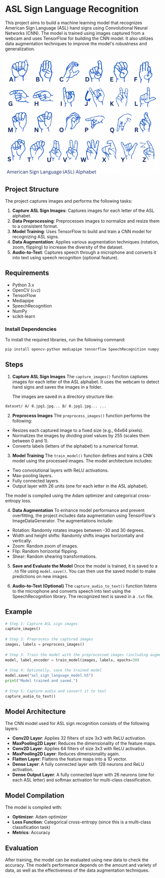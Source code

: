 # ASL Sign Language Recognition

This project aims to build a machine learning model that recognizes American Sign Language (ASL) hand signs using Convolutional Neural Networks (CNN). The model is trained using images captured from a webcam and uses TensorFlow for building the CNN model. It also utilizes data augmentation techniques to improve the model's robustness and generalization.

![ASL](img/ASL.png)

## Project Structure

The project captures images and performs the following tasks:

1. **Capture ASL Sign Images**: Captures images for each letter of the ASL alphabet.
2. **Data Preprocessing**: Preprocesses images to normalize and resize them to a consistent format.
3. **Model Training**: Uses TensorFlow to build and train a CNN model for recognizing ASL signs.
4. **Data Augmentation**: Applies various augmentation techniques (rotation, zoom, flipping) to increase the diversity of the dataset.
5. **Audio-to-Text**: Captures speech through a microphone and converts it into text using speech recognition (optional feature).



## Requirements

- Python 3.x
- OpenCV (`cv2`)
- TensorFlow
- Mediapipe
- SpeechRecognition
- NumPy
- scikit-learn

### Install Dependencies

To install the required libraries, run the following command:

```bash
pip install opencv-python mediapipe tensorflow SpeechRecognition numpy scikit-learn
```
## Steps

1. **Capture ASL Sign Images**
   The `capture_images()` function captures images for each letter of the ASL alphabet. It uses the webcam to detect hand signs and saves the images in a folder.

   The images are saved in a directory structure like:

``` bash 
dataset/ A/ 0.jpg1.jpg... B/ 0.jpg1.jpg... ...
 ```


2. **Preprocess Images**
The `preprocess_images()` function performs the following:

- Resizes each captured image to a fixed size (e.g., 64x64 pixels).
- Normalizes the images by dividing pixel values by 255 (scales them between 0 and 1).
- Converts labels (letters of the alphabet) to a numerical format.

3. **Model Training**
The `train_model()` function defines and trains a CNN model using the processed images. The model architecture includes:

- Two convolutional layers with ReLU activations.
- Max-pooling layers.
- Fully connected layers.
- Output layer with 26 units (one for each letter in the ASL alphabet).

The model is compiled using the Adam optimizer and categorical cross-entropy loss.

4. **Data Augmentation**
To enhance model performance and prevent overfitting, the project includes data augmentation using TensorFlow's ImageDataGenerator. The augmentations include:

- Rotation: Randomly rotates images between -30 and 30 degrees.
- Width and height shifts: Randomly shifts images horizontally and vertically.
- Zoom: Random zoom of images.
- Flip: Random horizontal flipping.
- Shear: Random shearing transformations.

5. **Save and Evaluate the Model**
Once the model is trained, it is saved to a `.h5` file using `model.save()`. You can then use the saved model to make predictions on new images.

6. **Audio-to-Text (Optional)**
The `capture_audio_to_text()` function listens to the microphone and converts speech into text using the SpeechRecognition library. The recognized text is saved in a `.txt` file.


## Example
``` python
# Step 1: Capture ASL sign images
capture_images()

# Step 2: Preprocess the captured images
images, labels = preprocess_images()

# Step 3: Train the model with the preprocessed images (including augmentation)
model, label_encoder = train_model(images, labels, epochs=30)

# Step 4: Optionally, save the trained model
model.save("asl_sign_language_model.h5")
print("Model trained and saved.")

# Step 5: Capture audio and convert it to text
capture_audio_to_text()
```

## Model Architecture

The CNN model used for ASL sign recognition consists of the following layers:

- **Conv2D Layer**: Applies 32 filters of size 3x3 with ReLU activation.
- **MaxPooling2D Layer**: Reduces the dimensionality of the feature maps.
- **Conv2D Layer**: Applies 64 filters of size 3x3 with ReLU activation.
- **MaxPooling2D Layer**: Reduces dimensionality again.
- **Flatten Layer**: Flattens the feature maps into a 1D vector.
- **Dense Layer**: A fully connected layer with 128 neurons and ReLU activation.
- **Dense Output Layer**: A fully connected layer with 26 neurons (one for each ASL letter) and softmax activation for multi-class classification.

## Model Compilation

The model is compiled with:

- **Optimizer**: Adam optimizer
- **Loss Function**: Categorical cross-entropy (since this is a multi-class classification task)
- **Metrics**: Accuracy

## Evaluation

After training, the model can be evaluated using new data to check the accuracy. The model’s performance depends on the amount and variety of data, as well as the effectiveness of the data augmentation techniques.
